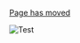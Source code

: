 [Page has moved](https://github.com/jgraph/drawio-github)

![Test](http://alderg.github.io/sandbox/i18n.drawio.svg)
